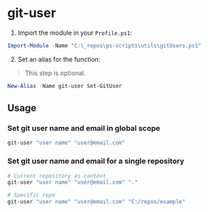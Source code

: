 # git-user


1. Import the module in your `Profile.ps1`:

```PowerShell
Import-Module -Name "C:\_repos\ps-scripts\utils\gitUsers.ps1"
```

2. Set an alias for the function:

> This step is optional.

```PowerShell
New-Alias -Name git-user Set-GitUser
```

## Usage

### Set git user name and email in global scope

```PowerShell
git-user "user name" "user@email.com"
```

### Set git user name and email for a single repository

```PowerShell
# Current repository as context
git-user "user name" "user@email.com" "."

# Specific repo
git-user "user name" "user@email.com" "C:/repos/example"
```